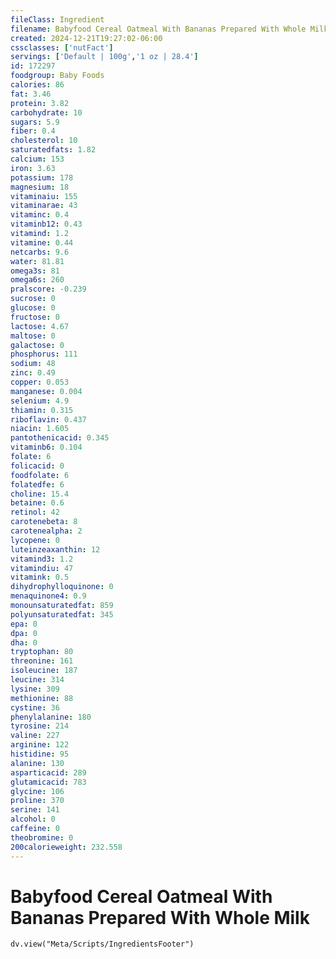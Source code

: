 ```yaml
---
fileClass: Ingredient
filename: Babyfood Cereal Oatmeal With Bananas Prepared With Whole Milk
created: 2024-12-21T19:27:02-06:00
cssclasses: ['nutFact']
servings: ['Default | 100g','1 oz | 28.4']
id: 172297
foodgroup: Baby Foods
calories: 86
fat: 3.46
protein: 3.82
carbohydrate: 10
sugars: 5.9
fiber: 0.4
cholesterol: 10
saturatedfats: 1.82
calcium: 153
iron: 3.63
potassium: 178
magnesium: 18
vitaminaiu: 155
vitaminarae: 43
vitaminc: 0.4
vitaminb12: 0.43
vitamind: 1.2
vitamine: 0.44
netcarbs: 9.6
water: 81.81
omega3s: 81
omega6s: 260
pralscore: -0.239
sucrose: 0
glucose: 0
fructose: 0
lactose: 4.67
maltose: 0
galactose: 0
phosphorus: 111
sodium: 48
zinc: 0.49
copper: 0.053
manganese: 0.004
selenium: 4.9
thiamin: 0.315
riboflavin: 0.437
niacin: 1.605
pantothenicacid: 0.345
vitaminb6: 0.104
folate: 6
folicacid: 0
foodfolate: 6
folatedfe: 6
choline: 15.4
betaine: 0.6
retinol: 42
carotenebeta: 8
carotenealpha: 2
lycopene: 0
luteinzeaxanthin: 12
vitamind3: 1.2
vitamindiu: 47
vitamink: 0.5
dihydrophylloquinone: 0
menaquinone4: 0.9
monounsaturatedfat: 859
polyunsaturatedfat: 345
epa: 0
dpa: 0
dha: 0
tryptophan: 80
threonine: 161
isoleucine: 187
leucine: 314
lysine: 309
methionine: 88
cystine: 36
phenylalanine: 180
tyrosine: 214
valine: 227
arginine: 122
histidine: 95
alanine: 130
asparticacid: 289
glutamicacid: 783
glycine: 106
proline: 370
serine: 141
alcohol: 0
caffeine: 0
theobromine: 0
200calorieweight: 232.558
---
```


# Babyfood Cereal Oatmeal With Bananas Prepared With Whole Milk

```dataviewjs
dv.view("Meta/Scripts/IngredientsFooter")
```